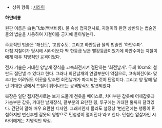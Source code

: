  * 상위 항목 : [시라이](%EC%8B%9C%EB%9D%BC%EC%9D%B4.md)  

**하얀비룡**

원판 이름은 白色飞龙(백색비룡). 물 속성 접지전사로, 지철이와 완전 상반되는 법술인 물의 법술을 사용하여 지철이를 궁지에 몰아넣는다.

주요적인 법술은 '해신도', '고압수도', 그리고 하얀등급 물의 법술인 '하얀수마'.  
마침 지철이가 당시에 시라이보다 딱 한등급 낮은 빨강등급이었기에 하얀수마는 지철이에게 매우 치명적인 공격이었다.

전사 기술은 거대한 양날개 장식을 고속회전시켜 절단하는 '회전날개'. 두께 10cm의 철판도 절단낼 수 있다고 한다. 그러나 회전날개의
연결부분이 약점으로, 고속회전이라 맞추기는 어려워도 이곳을 맞추면 회전날개가 파괴되는 것이 단점이다. 그리고 양 팔에 달린 거대한 링에서
드릴이 튀어나오는 공격방식도 발견되었다.

복장은 일단 접지전사로는 보기 드물게 천옷을 베이스로, 치마부분 갑옷에 어깨갑옷과 가슴부분 갑옷, 거대한 날개장식, 팔부분의 요란한 링,
투구에는 거대한 뿔까지 달려있다. 간단히 말해 매우 요란한 디자인. 그래서인지 몰라도 설정상 '변신전에는 행동이 민첩하지만 변신후엔 갑옷의
영향으로 민첩성이 떨어진다'라고 한다. 민첩한 암살자인 시라이에게는 치명적인 약점.


